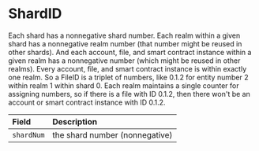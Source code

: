 # ShardID

Each shard has a nonnegative shard number. Each realm within a given shard has a nonnegative realm number \(that number might be reused in other shards\). And each account, file, and smart contract instance within a given realm has a nonnegative number \(which might be reused in other realms\). Every account, file, and smart contract instance is within exactly one realm. So a FileID is a triplet of numbers, like 0.1.2 for entity number 2 within realm 1 within shard 0. Each realm maintains a single counter for assigning numbers, so if there is a file with ID 0.1.2, then there won't be an account or smart contract instance with ID 0.1.2.

| Field | Description |
| :--- | :--- |
| `shardNum` | the shard number \(nonnegative\) |



